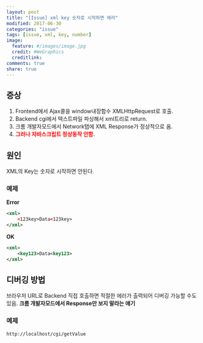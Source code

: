 ```yaml
---
layout: post
title: "[Issue] xml key 숫자로 시작하면 에러"
modified: 2017-06-30
categories: "issue"
tags: [issue, xml, key, number]
image:
  feature: #/images/image.jpg
  credit: #WeGraphics
  creditlink: 
comments: true
share: true
---
```


## 증상
1. Frontend에서 Ajax콜을 window내장함수 XMLHttpRequest로 호출.
1. Backend cgi에서 텍스트파일 파싱해서 xml트리로 return.
1. 크롬 개발자모드에서 Network탭에 XML Response가 정상적으로 옴.
1. <span style="color: red;font-weight: bold">그러나 자바스크립트 정상동작 안함.</span>

## 원인
XML의 Key는 숫자로 시작하면 안된다.

### 예제

**Error**
```xml
<xml>
    <123key>Data<123key>
</xml>
```

**OK**
```xml
<xml>
    <key123>Data<key123>
</xml>
```

## 디버깅 방법
브라우저 URL로 Backend 직접 호출하면 적절한 에러가 출력되어 디버깅 가능할 수도 있음. **크롬 개발자모드에서 Response만 보지 말라는 얘기**

### 예제
```
http://localhost/cgi/getValue
```